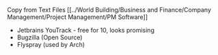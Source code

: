 Copy from Text Files
[[../World Building/Business and Finance/Company Management/Project Management/PM Software]]

+ Jetbrains YouTrack - free for 10, looks promising
+ Bugzilla (Open Source)
+ Flyspray (used by Arch)